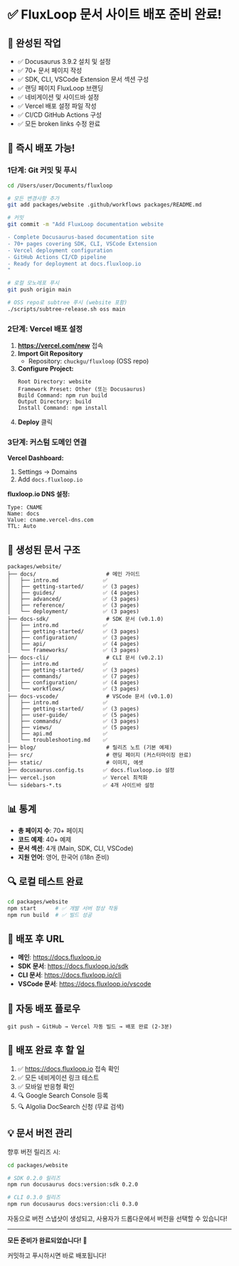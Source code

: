 # ✅ FluxLoop 문서 사이트 배포 준비 완료!

## 🎉 완성된 작업

- ✅ Docusaurus 3.9.2 설치 및 설정
- ✅ 70+ 문서 페이지 작성
- ✅ SDK, CLI, VSCode Extension 문서 섹션 구성
- ✅ 랜딩 페이지 FluxLoop 브랜딩
- ✅ 네비게이션 및 사이드바 설정
- ✅ Vercel 배포 설정 파일 작성
- ✅ CI/CD GitHub Actions 구성
- ✅ 모든 broken links 수정 완료

## 🚀 즉시 배포 가능!

### 1단계: Git 커밋 및 푸시

```bash
cd /Users/user/Documents/fluxloop

# 모든 변경사항 추가
git add packages/website .github/workflows packages/README.md

# 커밋
git commit -m "Add FluxLoop documentation website

- Complete Docusaurus-based documentation site
- 70+ pages covering SDK, CLI, VSCode Extension
- Vercel deployment configuration
- GitHub Actions CI/CD pipeline
- Ready for deployment at docs.fluxloop.io
"

# 로컬 모노레포 푸시
git push origin main

# OSS repo로 subtree 푸시 (website 포함)
./scripts/subtree-release.sh oss main
```

### 2단계: Vercel 배포 설정

1. **https://vercel.com/new** 접속
2. **Import Git Repository**
   - Repository: `chuckgu/fluxloop` (OSS repo)
3. **Configure Project:**
   ```
   Root Directory: website
   Framework Preset: Other (또는 Docusaurus)
   Build Command: npm run build
   Output Directory: build
   Install Command: npm install
   ```
4. **Deploy** 클릭

### 3단계: 커스텀 도메인 연결

**Vercel Dashboard:**
1. Settings → Domains
2. Add `docs.fluxloop.io`

**fluxloop.io DNS 설정:**
```
Type: CNAME
Name: docs
Value: cname.vercel-dns.com
TTL: Auto
```

## 📁 생성된 문서 구조

```
packages/website/
├── docs/                      # 메인 가이드
│   ├── intro.md              ✅
│   ├── getting-started/      ✅ (3 pages)
│   ├── guides/               ✅ (4 pages)
│   ├── advanced/             ✅ (3 pages)
│   ├── reference/            ✅ (3 pages)
│   └── deployment/           ✅ (3 pages)
├── docs-sdk/                  # SDK 문서 (v0.1.0)
│   ├── intro.md              ✅
│   ├── getting-started/      ✅ (3 pages)
│   ├── configuration/        ✅ (3 pages)
│   ├── api/                  ✅ (4 pages)
│   └── frameworks/           ✅ (3 pages)
├── docs-cli/                  # CLI 문서 (v0.2.1)
│   ├── intro.md              ✅
│   ├── getting-started/      ✅ (3 pages)
│   ├── commands/             ✅ (7 pages)
│   ├── configuration/        ✅ (4 pages)
│   └── workflows/            ✅ (3 pages)
├── docs-vscode/               # VSCode 문서 (v0.1.0)
│   ├── intro.md              ✅
│   ├── getting-started/      ✅ (3 pages)
│   ├── user-guide/           ✅ (5 pages)
│   ├── commands/             ✅ (3 pages)
│   ├── views/                ✅ (5 pages)
│   ├── api.md                ✅
│   └── troubleshooting.md    ✅
├── blog/                      # 릴리즈 노트 (기본 예제)
├── src/                       # 랜딩 페이지 (커스터마이징 완료)
├── static/                    # 이미지, 에셋
├── docusaurus.config.ts      ✅ docs.fluxloop.io 설정
├── vercel.json               ✅ Vercel 최적화
└── sidebars-*.ts             ✅ 4개 사이드바 설정
```

## 📊 통계

- **총 페이지 수**: 70+ 페이지
- **코드 예제**: 40+ 예제
- **문서 섹션**: 4개 (Main, SDK, CLI, VSCode)
- **지원 언어**: 영어, 한국어 (i18n 준비)

## 🔍 로컬 테스트 완료

```bash
cd packages/website
npm start      # ✅ 개발 서버 정상 작동
npm run build  # ✅ 빌드 성공
```

## 🎯 배포 후 URL

- **메인**: https://docs.fluxloop.io
- **SDK 문서**: https://docs.fluxloop.io/sdk
- **CLI 문서**: https://docs.fluxloop.io/cli
- **VSCode 문서**: https://docs.fluxloop.io/vscode

## 🔄 자동 배포 플로우

```
git push → GitHub → Vercel 자동 빌드 → 배포 완료 (2-3분)
```

## 📝 배포 완료 후 할 일

1. ✅ https://docs.fluxloop.io 접속 확인
2. ✅ 모든 네비게이션 링크 테스트
3. ✅ 모바일 반응형 확인
4. 🔍 Google Search Console 등록
5. 🔍 Algolia DocSearch 신청 (무료 검색)

## 💡 문서 버전 관리

향후 버전 릴리즈 시:

```bash
cd packages/website

# SDK 0.2.0 릴리즈
npm run docusaurus docs:version:sdk 0.2.0

# CLI 0.3.0 릴리즈
npm run docusaurus docs:version:cli 0.3.0
```

자동으로 버전 스냅샷이 생성되고, 사용자가 드롭다운에서 버전을 선택할 수 있습니다!

---

**모든 준비가 완료되었습니다!** 🎊

커밋하고 푸시하시면 바로 배포됩니다!

